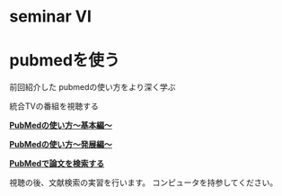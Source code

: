 # seminar VI

# pubmedを使う
前回紹介した pubmedの使い方をより深く学ぶ

統合TVの番組を視聴する

[**PubMedの使い方〜基本編〜**](https://togotv.dbcls.jp/20100227.html#p01)

[**PubMedの使い方〜発展編〜**](https://togotv.dbcls.jp/20100303.html#p01)

[**PubMedで論文を検索する**](https://togotv.dbcls.jp/20120830.html#p01)

視聴の後、文献検索の実習を行います。
コンピュータを持参してください。
